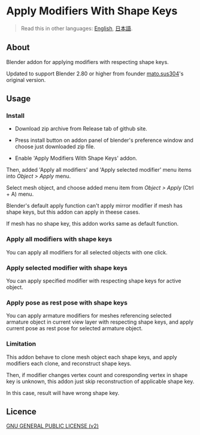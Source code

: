 # Apply Modifiers With Shape Keys

> Read this in other languages: [English](README.md), [日本語](README.ja.md).

## About

Blender addon for applying modifiers with respecting shape keys.

Updated to support Blender 2.80 or higher from founder [mato.sus304](https://sites.google.com/site/matosus304blendernotes/home)'s original version.

## Usage

### Install

- Download zip archive from Release tab of github site.

- Press install button on addon panel of blender's preference window and choose just downloaded zip file.

- Enable 'Apply Modifiers With Shape Keys' addon.

Then, added 'Apply all modifiers' and 'Apply selected modifier' menu items into *Object > Apply* menu.

Select mesh object, and choose added menu item from *Object > Apply* (Ctrl + A) menu.

Blender's default apply function can't apply mirror modifier if mesh has shape keys, but this addon can apply in theese cases.

If mesh has no shape key, this addon works same as default function.

### Apply all modifiers with shape keys

You can apply all modifiers for all selected objects with one click.

### Apply selected modifier with shape keys

You can apply specified modifier with respecting shape keys for active object.

### Apply pose as rest pose with shape keys

You can apply armature modifiers for meshes referencing selected armature object in current view layer with respecting shape keys, and apply current pose as rest pose for selected armature object.

### Limitation

This addon behave to clone mesh object each shape keys, and apply modifiers each clone, and reconstruct shape keys.

Then, if modifier changes vertex count and coresponding vertex in shape key is unknown, this addon just skip reconstruction of applicable shape key.

In this case, result will have wrong shape key.

## Licence

[GNU GENERAL PUBLIC LICENSE (v2)](LICENSE)
